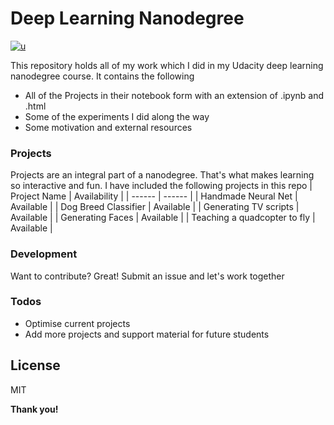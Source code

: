 # Deep Learning Nanodegree

[![u](https://upload.wikimedia.org/wikipedia/commons/3/3b/Udacity_logo.png)](https://in.udacity.com/course/deep-le…)

This repository holds all of my work which I did in my Udacity deep learning nanodegree course. It contains the following

  - All of the Projects in their notebook form with an extension of .ipynb and .html
  - Some of the experiments I did along the way
  - Some motivation and external resources


### Projects

Projects are an integral part of a nanodegree. That's what makes learning so interactive and fun. I have included the following projects in this repo
| Project Name | Availability |
| ------ | ------ |
| Handmade Neural Net | Available |
| Dog Breed Classifier | Available |
| Generating TV scripts | Available |
| Generating Faces | Available |
| Teaching a quadcopter to fly | Available |



### Development

Want to contribute? Great!
Submit an issue and let's work together

### Todos

 - Optimise current projects
 - Add more projects and support material for future students

License
----

MIT


**Thank you!**

